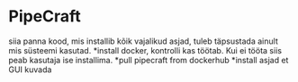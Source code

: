 # PipeCraft

siia panna kood, mis installib kõik vajalikud asjad, tuleb täpsustada ainult mis süsteemi kasutad.
*install docker, kontrolli kas töötab. Kui ei tööta siis peab kasutaja ise installima.
*pull pipecraft from dockerhub
*install asjad et GUI kuvada
